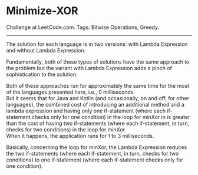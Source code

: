 # Minimize-XOR
Challenge at LeetCode.com. Tags: Bitwise Operations, Greedy.

---------------------------------------------------------------------------------------------------------------------------------------------------------------------------------

The solution for each language is in two versions: with Lambda Expression and without Lambda Expression.

Fundamentally, both of these types of solutions have the same approach to the problem but the variant with Lambda Expression adds a pinch of sophistication to the solution.<br/>

Both of these approaches run for approximately the same time for the most of the languages presented here, i.e., 0 milliseconds.<br/>
But it seems that for Java and Kotlin (and occasionally, on and off, for other languages), the combined cost of introducing an additional method and a lambda expression and having only one if-statement (where each if-statement checks only for one condition) in the loop for minXor in is greater than the cost of having two if-statements (where each if-statement, in turn, checks for two conditions) in the loop for minXor.<br/>
When it happens, the application runs for 1 to 3 milliseconds.

Basically, concerning the loop for minXor, the Lambda Expression reduces the two if-statements (where each if-statement, in turn, checks for two conditions) to one if-statement (where each if-statement checks only for one condition).
